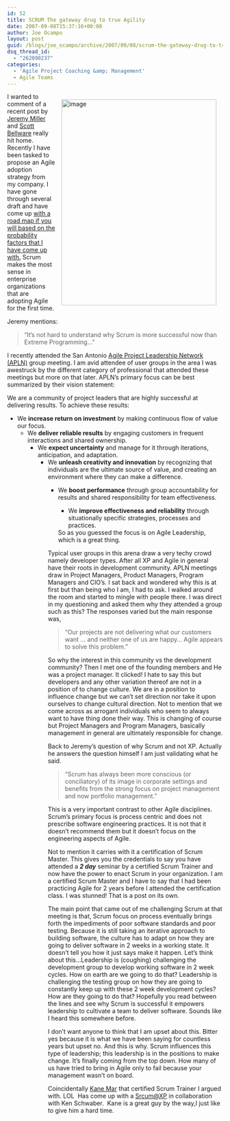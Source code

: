 ```yaml
---
id: 52
title: SCRUM The gateway drug to true Agility
date: 2007-09-08T15:37:16+00:00
author: Joe Ocampo
layout: post
guid: /blogs/joe_ocampo/archive/2007/09/08/scrum-the-gateway-drug-to-true-agility.aspx
dsq_thread_id:
  - "262090237"
categories:
  - 'Agile Project Coaching &amp; Management'
  - Agile Teams
---
```

 <img style="border-top-width: 0px;border-left-width: 0px;border-bottom-width: 0px;margin: 15px;border-right-width: 0px" height="480" alt="image" src="http://lostechies.com/joeocampo/files/2011/03SCRUMThegatewaydrugtotrueAgility_A9BF/image_1.png" width="362" align="right" border="0" />I wanted to comment of a recent post by <a href="http://codebetter.com/blogs/jeremy.miller/archive/2007/09/08/scrum-is-fine-but-don-t-leave-the-xp-at-home.aspx" target="_blank">Jeremy Miller</a> and <a href="http://codebetter.com/blogs/scott.bellware/archive/2006/11/28/155508.aspx" target="_blank">Scott Bellware</a> really hit home. Recently I have been tasked to propose an Agile adoption strategy from my company. I have gone through several draft and have come up [with a road map if you will based on the probability factors that I have come up with.](http://www.lostechies.com/blogs/joe_ocampo/archive/2007/08/30/enterprise-agile-generations.aspx) Scrum makes the most sense in enterprise organizations that are adopting Agile for the first time. 

Jeremy mentions: 

> “It&#8217;s not hard to understand why Scrum is more successful now than Extreme Programming…”

I recently attended the San Antonio [Agile Project Leadership Network (APLN)](http://apln.org/) group meeting. I am avid attendee of user groups in the area I was awestruck by the different category of professional that attended these meetings but more on that later. APLN’s primary focus can be best summarized by their vision statement: 

We are a community of project leaders that are highly successful at delivering results. To achieve these results: 

  * We **increase return on investment** by making continuous flow of value our focus. 
      * We **deliver reliable results** by engaging customers in frequent interactions and shared ownership. 
          * We **expect uncertainty** and manage for it through iterations, anticipation, and adaptation. 
              * We **unleash creativity and innovation** by recognizing that individuals are the ultimate source of value, and creating an environment where they can make a difference. 
                  * We **boost performance** through group accountability for results and shared responsibility for team effectiveness. 
                      * We **improve effectiveness and reliability** through situationally specific strategies, processes and practices. </ul> 
                    So as you guessed the focus is on Agile Leadership, which is a great thing. 
                    
                    Typical user groups in this arena draw a very techy crowd namely developer types. After all XP and Agile in general have their roots in development community. APLN meetings draw in Project Managers, Product Managers, Program Managers and CIO’s. I sat back and wondered why this is at first but than being who I am, I had to ask. I walked around the room and started to mingle with people there. I was direct in my questioning and asked them why they attended a group such as this? The responses varied but the main response was, 
                    
                    > “Our projects are not delivering what our customers want … and neither one of us are happy… Agile appears to solve this problem.”
                    
                    So why the interest in this community vs the development community? Then I met one of the founding members and He was a project manager. It clicked! I hate to say this but developers and any other variation thereof are not in a position of to change culture. We are in a position to influence change but we can’t set direction nor take it upon ourselves to change cultural direction. Not to mention that we come across as arrogant individuals who seem to always want to have thing done their way. This is changing of course but Project Managers and Program Managers, basically management in general are ultimately responsible for change. 
                    
                    Back to Jeremy’s question of why Scrum and not XP. Actually he answers the question himself I am just validating what he said. 
                    
                    > “Scrum has always been more conscious (or conciliatory)&nbsp;of its image in corporate settings and benefits from the strong focus on project management and now portfolio management.”
                    
                    This is a very important contrast to other Agile disciplines. Scrum’s primary focus is process centric and does not prescribe software engineering practices. It is not that it doesn’t recommend them but it doesn’t focus on the engineering aspects of Agile. 
                    
                    Not to mention it carries with it a certification of Scrum Master. This gives you the credentials to say you have attended a **_2 day_** seminar by a certified Scrum Trainer and now have the power to enact Scrum in your organization.&nbsp;I am a certified Scrum Master and I have to say that I had been practicing Agile for 2 years before I attended the certification class. I was stunned! That is a post on its own. 
                    
                    The main point that came out of me challenging Scrum at that meeting is that, Scrum focus on process eventually brings forth the impediments of poor software standards and poor testing. Because it is still taking an iterative approach to building software, the culture has to adapt on how they are going to deliver software in 2 weeks in a working state. It doesn’t tell you how it just says make it happen. Let’s think about this…Leadership is (coughing) challenging the development group to develop working software in 2 week cycles. How on earth are we going to do that? Leadership is challenging the testing group on how they are going to constantly keep up with these 2 week development cycles? How are they going to do that? Hopefully you read between the lines and see why Scrum is successful it empowers leadership to cultivate a team to deliver software. Sounds like I heard this somewhere before. 
                    
                    I don’t want anyone to think that I am upset about this. Bitter yes because it is what we have been saying for countless years but upset no. And this is why. Scrum influences this type of leadership; this leadership is in the positions to make change. It’s finally coming from the top down. How many of us have tried to bring in Agile only to fail because your management wasn’t on board. 
                    
                    Coincidentally [Kane Mar](http://kanemar.com/) that certified Scrum Trainer I argued with. LOL&nbsp; Has come up with a [Srcum@XP](http://www.controlchaos.com/about/xp.php) in collaboration with Ken Schwaber.&nbsp; Kane is a great guy by the way,I just like to give him&nbsp;a hard time.